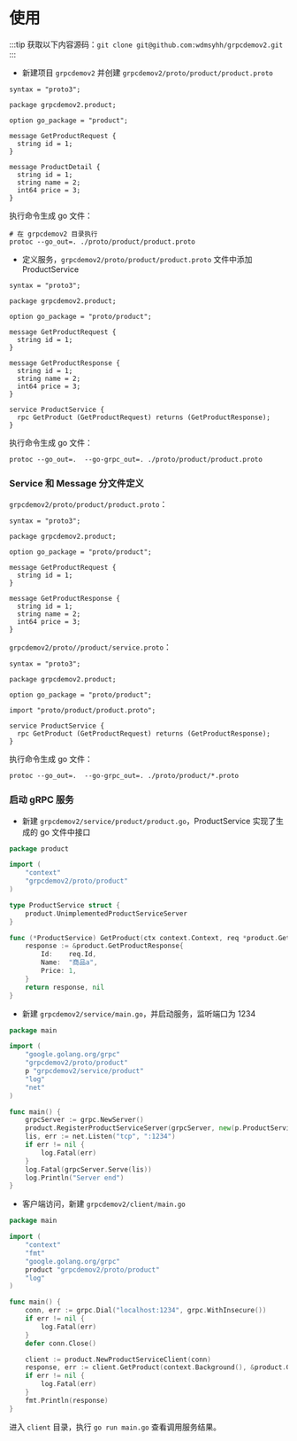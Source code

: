 # 使用

:::tip
获取以下内容源码：`git clone git@github.com:wdmsyhh/grpcdemov2.git`
:::

- 新建项目 `grpcdemov2` 并创建 `grpcdemov2/proto/product/product.proto`

```shell
syntax = "proto3";

package grpcdemov2.product;

option go_package = "product";

message GetProductRequest {
  string id = 1;
}

message ProductDetail {
  string id = 1;
  string name = 2;
  int64 price = 3;
}
```

执行命令生成 go 文件：
```shell
# 在 grpcdemov2 目录执行
protoc --go_out=. ./proto/product/product.proto
```

- 定义服务，`grpcdemov2/proto/product/product.proto` 文件中添加 ProductService

```shell
syntax = "proto3";

package grpcdemov2.product;

option go_package = "proto/product";

message GetProductRequest {
  string id = 1;
}

message GetProductResponse {
  string id = 1;
  string name = 2;
  int64 price = 3;
}

service ProductService {
  rpc GetProduct (GetProductRequest) returns (GetProductResponse);
}
```

执行命令生成 go 文件：
```shell
protoc --go_out=.  --go-grpc_out=. ./proto/product/product.proto
```

### Service 和 Message 分文件定义

`grpcdemov2/proto/product/product.proto`：

```shell
syntax = "proto3";

package grpcdemov2.product;

option go_package = "proto/product";

message GetProductRequest {
  string id = 1;
}

message GetProductResponse {
  string id = 1;
  string name = 2;
  int64 price = 3;
}
```

`grpcdemov2/proto//product/service.proto`：

```shell
syntax = "proto3";

package grpcdemov2.product;

option go_package = "proto/product";

import "proto/product/product.proto";

service ProductService {
  rpc GetProduct (GetProductRequest) returns (GetProductResponse);
}
```


执行命令生成 go 文件：
```shell
protoc --go_out=.  --go-grpc_out=. ./proto/product/*.proto
```

### 启动 gRPC 服务

- 新建 `grpcdemov2/service/product/product.go`，ProductService 实现了生成的 go 文件中接口

```go
package product

import (
	"context"
	"grpcdemov2/proto/product"
)

type ProductService struct {
	product.UnimplementedProductServiceServer
}

func (*ProductService) GetProduct(ctx context.Context, req *product.GetProductRequest) (*product.GetProductResponse, error) {
	response := &product.GetProductResponse{
		Id:    req.Id,
		Name:  "商品a",
		Price: 1,
	}
	return response, nil
}

```

- 新建 `grpcdemov2/service/main.go`，并启动服务，监听端口为 1234

```go
package main

import (
	"google.golang.org/grpc"
	"grpcdemov2/proto/product"
	p "grpcdemov2/service/product"
	"log"
	"net"
)

func main() {
	grpcServer := grpc.NewServer()
	product.RegisterProductServiceServer(grpcServer, new(p.ProductService))
	lis, err := net.Listen("tcp", ":1234")
	if err != nil {
		log.Fatal(err)
	}
	log.Fatal(grpcServer.Serve(lis))
	log.Println("Server end")
}
```

- 客户端访问，新建 `grpcdemov2/client/main.go`

```go
package main

import (
	"context"
	"fmt"
	"google.golang.org/grpc"
	product "grpcdemov2/proto/product"
	"log"
)

func main() {
	conn, err := grpc.Dial("localhost:1234", grpc.WithInsecure())
	if err != nil {
		log.Fatal(err)
	}
	defer conn.Close()

	client := product.NewProductServiceClient(conn)
	response, err := client.GetProduct(context.Background(), &product.GetProductRequest{Id: "aaa"})
	if err != nil {
		log.Fatal(err)
	}
	fmt.Println(response)
}
```

进入 `client` 目录，执行 `go run main.go` 查看调用服务结果。
